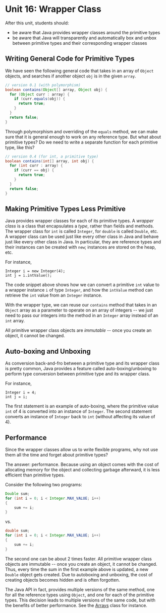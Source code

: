 # Unit 16: Wrapper Class

After this unit, students should:

- be aware that Java provides wrapper classes around the primitive types
- be aware that Java will transparently and automatically box and unbox between primitive types and their corresponding wrapper classes

## Writing General Code for Primitive Types

We have seen the following general code that takes in an array of `Object` objects, and searches if another object `obj` is in the given `array`.

```Java
// version 0.1 (with polymorphism)
boolean contains(Object[] array, Object obj) {
  for (Object curr : array) {
    if (curr.equals(obj)) {
      return true;
    }
  }
  return false;
}
```

Through polymorphism and overriding of the `equals` method, we can make sure that it is general enough to work on any reference type.  But what about primitive types?  Do we need to write a separate function for each primitive type, like this?
```Java
// version 0.4 (for int, a primitive type)
boolean contains(int[] array, int obj) {
  for (int curr : array) {
    if (curr == obj) {
      return true;
    }
  }
  return false;
}
```

## Making Primitive Types Less Primitive

Java provides wrapper classes for each of its primitive types.  A _wrapper class_ is a class that encapsulates a _type_, rather than fields and methods.  The wrapper class for `int` is called `Integer`, for `double` is called `Double`, etc.  A wrapper class can be used just like every other class in Java and behave just like every other class in Java.  In particular, they are reference types and their instances can be created with `new`; instances are stored on the heap, etc.  

For instance,
```
Integer i = new Integer(4);
int j = i.intValue();
```

The code snippet above shows how we can convert a primitive `int` value to a wrapper instance `i` of type `Integer`, and how the `intValue` method can retrieve the `int` value from an `Integer` instance.  

With the wrapper type, we can reuse our `contains` method that takes in an `Object` array as a parameter to operate on an array of integers -- we just need to pass our integers into the method in an `Integer` array instead of an `int` array.

All primitive wrapper class objects are _immutable_ -- once you create an object, it cannot be changed.

## Auto-boxing and Unboxing

As conversion back-and-fro between a primitive type and its wrapper class is pretty common, Java provides a feature called auto-boxing/unboxing to perform type conversion between primitive type and its wrapper class.

For instance,
```
Integer i = 4;
int j = i;
```

The first statement is an example of auto-boxing, where the primitive value `int` of 4 is converted into an instance of `Integer`.  The second statement converts an instance of `Integer` back to `int` (without affecting its value of 4).

## Performance

Since the wrapper classes allow us to write flexible programs, why not use them all the time and forget about primitive types?

The answer: performance. Because using an object comes with the cost of allocating memory for the object and collecting garbage afterward, it is less efficient than primitive types.   

Consider the following two programs:

```Java
Double sum;
for (int i = 0; i < Integer.MAX_VALUE; i++)
{
    sum += i;
}
```

vs.

```Java
double sum;
for (int i = 0; i < Integer.MAX_VALUE; i++)
{
    sum += i;
}
```

The second one can be about 2 times faster. 
All primitive wrapper class objects are immutable -- once you create an object, it cannot be changed. Thus, every time the sum in the first example above is updated, a new `Double` object gets created.
Due to autoboxing and unboxing, the cost of creating objects becomes hidden and is often forgotten.

The Java API in fact, provides multiple versions of the same method, one for all the reference types using `Object`, and one for each of the primitive types.  This decision leads to multiple versions of the same code, but with the benefits of better performance.  See the [Arrays](https://docs.oracle.com/en/java/javase/11/docs/api/java.base/java/util/Arrays.html) class for instance.
